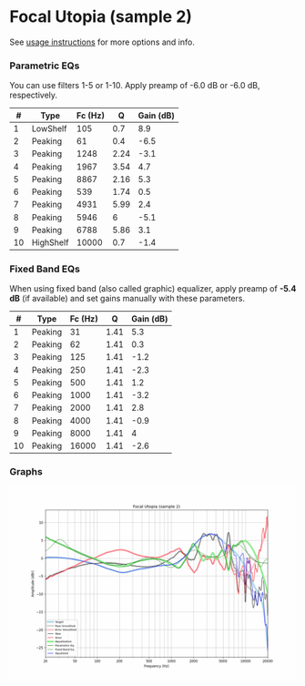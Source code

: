 # Focal Utopia (sample 2)
See [usage instructions](https://github.com/jaakkopasanen/AutoEq#usage) for more options and info.

### Parametric EQs
You can use filters 1-5 or 1-10. Apply preamp of -6.0 dB or -6.0 dB, respectively.

|   # | Type      |   Fc (Hz) |    Q |   Gain (dB) |
|-----|-----------|-----------|------|-------------|
|   1 | LowShelf  |       105 | 0.7  |         8.9 |
|   2 | Peaking   |        61 | 0.4  |        -6.5 |
|   3 | Peaking   |      1248 | 2.24 |        -3.1 |
|   4 | Peaking   |      1967 | 3.54 |         4.7 |
|   5 | Peaking   |      8867 | 2.16 |         5.3 |
|   6 | Peaking   |       539 | 1.74 |         0.5 |
|   7 | Peaking   |      4931 | 5.99 |         2.4 |
|   8 | Peaking   |      5946 | 6    |        -5.1 |
|   9 | Peaking   |      6788 | 5.86 |         3.1 |
|  10 | HighShelf |     10000 | 0.7  |        -1.4 |

### Fixed Band EQs
When using fixed band (also called graphic) equalizer, apply preamp of **-5.4 dB** (if available) and set gains manually with these parameters.

|   # | Type    |   Fc (Hz) |    Q |   Gain (dB) |
|-----|---------|-----------|------|-------------|
|   1 | Peaking |        31 | 1.41 |         5.3 |
|   2 | Peaking |        62 | 1.41 |         0.3 |
|   3 | Peaking |       125 | 1.41 |        -1.2 |
|   4 | Peaking |       250 | 1.41 |        -2.3 |
|   5 | Peaking |       500 | 1.41 |         1.2 |
|   6 | Peaking |      1000 | 1.41 |        -3.2 |
|   7 | Peaking |      2000 | 1.41 |         2.8 |
|   8 | Peaking |      4000 | 1.41 |        -0.9 |
|   9 | Peaking |      8000 | 1.41 |         4   |
|  10 | Peaking |     16000 | 1.41 |        -2.6 |

### Graphs
![](./Focal%20Utopia%20(sample%202).png)
